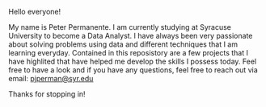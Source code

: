 Hello everyone!

My name is Peter Permanente. I am currently studying at Syracuse University to become a Data Analyst. 
I have always been very passionate about solving problems using data and different techniques that I am learning everyday.
Contained in this reposistory are a few projects that I have highlited that have helped me develop the skills I possess today.
Feel free to have a look and if you have any questions, feel free to reach out via email: pjperman@syr.edu

Thanks for stopping in!
